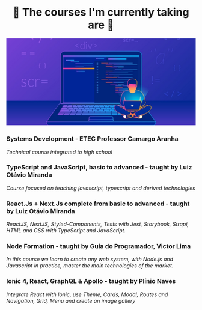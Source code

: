 
<h1 align="center">
🧠 The courses I'm currently taking are 🧠</h1>

<p align="center">
   <img src="@readmeImages/banner.jpg">
</p>
 
### **Systems Development - ETEC Professor Camargo Aranha**

<em>Technical course integrated to high school</em>

### **TypeScript and JavaScript, basic to advanced - taught by Luiz Otávio Miranda**

<em>Course focused on teaching javascript, typescript and derived technologies</em>


### **React.Js + Next.Js complete from basic to advanced - taught by Luiz Otávio Miranda**

<em>ReactJS, NextJS, Styled-Components, Tests with Jest, Storybook, Strapi, HTML and CSS with TypeScript and JavaScript.</em>

### **Node Formation  - taught by Guia do Programador, Victor Lima**

<em>In this course we learn to create any web system, with Node.js and Javascript in practice, master the main technologies of the market.
</em>

### **Ionic 4, React, GraphQL & Apollo - taught by Plínio Naves**

<em>Integrate React with Ionic, use Theme, Cards, Modal, Routes and Navigation, Grid, Menu and create an image gallery</em>


